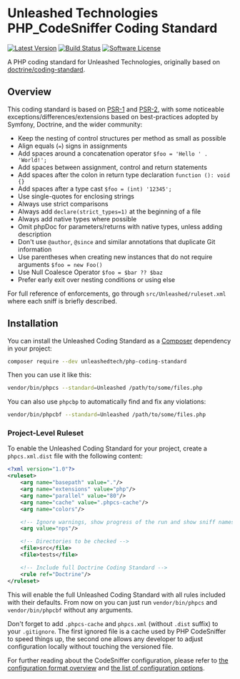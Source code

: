 # Unleashed Technologies PHP_CodeSniffer Coding Standard

[![Latest Version](https://img.shields.io/packagist/v/unleashedtech/php-coding-standard.svg?style=flat-square)](https://packagist.org/packages/unleashedtech/php-coding-standard)
[![Build Status](https://img.shields.io/travis/unleashedtech/php-coding-standard/master.svg?style=flat-square)](https://travis-ci.org/unleashedtech/php-coding-standard)
[![Software License](https://img.shields.io/badge/License-MIT-brightgreen.svg?style=flat-square)](LICENSE)

A PHP coding standard for Unleashed Technologies, originally based on [doctrine/coding-standard](https://github.com/doctrine/coding-standard).

## Overview

This coding standard is based on [PSR-1](https://github.com/php-fig/fig-standards/blob/master/accepted/PSR-1-basic-coding-standard.md) and [PSR-2](https://github.com/php-fig/fig-standards/blob/master/accepted/PSR-2-coding-style-guide.md),
with some noticeable exceptions/differences/extensions based on best-practices adopted by Symfony, Doctrine, and the wider community:

- Keep the nesting of control structures per method as small as possible
- Align equals (``=``) signs in assignments
- Add spaces around a concatenation operator ``$foo = 'Hello ' . 'World!';``
- Add spaces between assignment, control and return statements
- Add spaces after the colon in return type declaration ``function (): void {}``
- Add spaces after a type cast ``$foo = (int) '12345';``
- Use single-quotes for enclosing strings
- Always use strict comparisons
- Always add ``declare(strict_types=1)`` at the beginning of a file
- Always add native types where possible
- Omit phpDoc for parameters/returns with native types, unless adding description
- Don't use ``@author``, ``@since`` and similar annotations that duplicate Git information
- Use parentheses when creating new instances that do not require arguments ``$foo = new Foo()``
- Use Null Coalesce Operator ``$foo = $bar ?? $baz``
- Prefer early exit over nesting conditions or using else

For full reference of enforcements, go through ``src/Unleashed/ruleset.xml`` where each sniff is briefly described.

## Installation

You can install the Unleashed Coding Standard as a [Composer](https://getcomposer.org/) dependency in your project:

```sh
composer require --dev unleashedtech/php-coding-standard
```

Then you can use it like this:

```sh
vendor/bin/phpcs --standard=Unleashed /path/to/some/files.php
```

You can also use `phpcbp` to automatically find and fix any violations:

```sh
vendor/bin/phpcbf --standard=Unleashed /path/to/some/files.php
```

### Project-Level Ruleset

To enable the Unleashed Coding Standard for your project, create a `phpcs.xml.dist` file with the following content:

```xml
<?xml version="1.0"?>
<ruleset>
    <arg name="basepath" value="."/>
    <arg name="extensions" value="php"/>
    <arg name="parallel" value="80"/>
    <arg name="cache" value=".phpcs-cache"/>
    <arg name="colors"/>

    <!-- Ignore warnings, show progress of the run and show sniff names -->
    <arg value="nps"/>

    <!-- Directories to be checked -->
    <file>src</file>
    <file>tests</file>

    <!-- Include full Doctrine Coding Standard -->
    <rule ref="Doctrine"/>
</ruleset>
```


This will enable the full Unleashed Coding Standard with all rules included with their defaults.
From now on you can just run `vendor/bin/phpcs` and `vendor/bin/phpcbf` without any arguments.

Don't forget to add `.phpcs-cache` and `phpcs.xml` (without `.dist` suffix) to your `.gitignore`.
The first ignored file is a cache used by PHP CodeSniffer to speed things up,
the second one allows any developer to adjust configuration locally without touching the versioned file.

For further reading about the CodeSniffer configuration, please refer to
[the configuration format overview](https://github.com/squizlabs/PHP_CodeSniffer/wiki/Annotated-Ruleset)
and [the list of configuration options](https://github.com/squizlabs/PHP_CodeSniffer/wiki/Configuration-Options).
